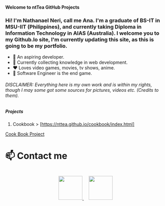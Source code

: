 #### Welcome to ntTea GitHub Projects

### Hi! I'm Nathanael Neri, call me Ana. I'm a graduate of BS-IT in MSU-IIT (Philippines), and currently taking Diploma in Information Technology in AIAS (Australia). I welcome you to my Github.Io site, I'm currently updating this site, as this is going to be my portfolio.

- 🤵‍ An aspiring developer.
- 🧠 Currently collecting knowledge in web development.
- ❤️ Loves video games, movies, tv shows, anime.
- 🎯 Software Engineer is the end game.

###### DISCLAIMER: *Everything here is my own work and is within my rights, though I may some got some sources for pictures, videos etc. (Credits to them).*


##### Projects

1. Cookbook > [https://nttea.github.io/cookbook/index.html]

[Cook Book Project](https://nttea.github.io/cookbook/index.html)


# 📫 Contact me
<br />
<div align="center">
  <a align="left" href="mailto:nathanael.neri1208@gmail.com">
    <img height="75" src="https://github.com/nrnopq/nrnopq/blob/main/images/email.png?raw=true"/>
  </a>
  &nbsp;&nbsp;&nbsp;
  <a align="left" href="https://www.linkedin.com/in/nrnopq/">
    <img height="75" src="https://github.com/nrnopq/nrnopq/blob/main/images/linkedIn.png?raw=true"/>
  </a>
</div>
